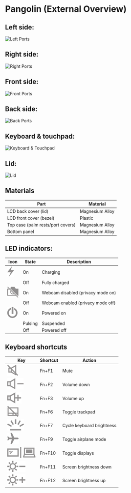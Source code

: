# Pangolin (External Overview)

## Left side:

![Left Ports](./img/ports-left.webp)

## Right side:

![Right Ports](./img/ports-right.webp)

## Front side:

![Front Ports](./img/ports-front.webp)

## Back side:

![Back Ports](./img/ports-back.webp)

## Keyboard & touchpad:

![Keyboard & Touchpad](./img/overview-top.webp)

## Lid:

![Lid](./img/overview-lid.webp)

## Materials

| Part                                 | Material        |
|--------------------------------------|-----------------|
| LCD back cover (lid)                 | Magnesium Alloy |
| LCD front cover (bezel)              | Plastic         |
| Top case (palm rests/port covers)    | Magnesium Alloy |
| Bottom panel                         | Magnesium Alloy |

## LED indicators:

| Icon                                    | State    | Description                       |
|-----------------------------------------|----------|-----------------------------------|
| ![Charging LED](./img/led-charging.svg) | On       | Charging                          |
|                                         | Off      | Fully charged                     |
| ![Webcam LED](./img/led-webcam.svg )    | On       | Webcam disabled (privacy mode on) |
|                                         | Off      | Webcam enabled (privacy mode off) |
| ![Storage LED](./img/led-power.svg)     | On       | Powered on                        |
|                                         | Pulsing  | Suspended                         |
|                                         | Off      | Powered off                       |

## Keyboard shortcuts

| Key                         | Shortcut| Action                     |
|-----------------------------|---------|----------------------------|
| ![Fn-F1](./img/fn-f1.svg)   | Fn+F1   | Mute                       |
| ![Fn-F2](./img/fn-f2.svg)   | Fn+F2   | Volume down                |
| ![Fn-F3](./img/fn-f3.svg)   | Fn+F3   | Volume up                  |
| ![Fn-F6](./img/fn-f6.svg)   | Fn+F6   | Toggle trackpad            |
| ![Fn-F7](./img/fn-f7.svg)   | Fn+F7   | Cycle  keyboard brightness |
| ![Fn-F9](./img/fn-f9.svg)   | Fn+F9   | Toggle airplane mode       |
| ![Fn-F10](./img/fn-f10.svg) | Fn+F10  | Toggle displays            |
| ![Fn-F11](./img/fn-f11.svg) | Fn+F11  | Screen brightness down     |
| ![Fn-F12](./img/fn-f12.svg) | Fn+F12  | Screen brightness up       |

